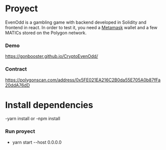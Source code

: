 # Proyect

EvenOdd is a gambling game with backend developed in Solidity and frontend in react.
In order to test it, you need a [Metamask](https://metamask.io/) wallet and a few MATICs stored on the Polygon network.

### Demo
https://gonbooster.github.io/CryptoEvenOdd/

### Contract
https://polygonscan.com/address/0x5FE021EA216C2B0da55E705A0b87fFa20ddA76dD


# Install dependencies

-yarn install or -npm install

### Run proyect 

- yarn start --host 0.0.0.0
